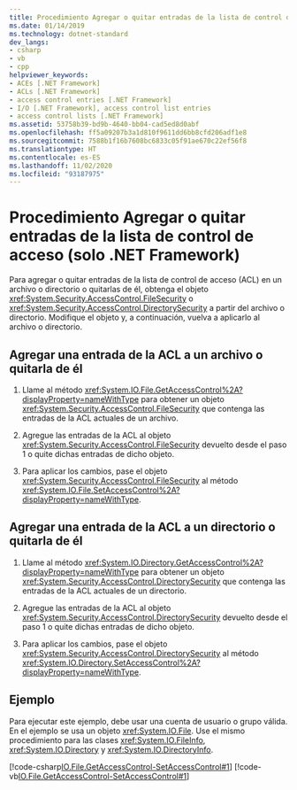 ```yaml
---
title: Procedimiento Agregar o quitar entradas de la lista de control de acceso (solo .NET Framework)
ms.date: 01/14/2019
ms.technology: dotnet-standard
dev_langs:
- csharp
- vb
- cpp
helpviewer_keywords:
- ACEs [.NET Framework]
- ACLs [.NET Framework]
- access control entries [.NET Framework]
- I/O [.NET Framework], access control list entries
- access control lists [.NET Framework]
ms.assetid: 53758b39-bd9b-4640-bb04-cad5ed8d0abf
ms.openlocfilehash: ff5a09207b3a1d810f9611dd6bb8cfd206adf1e8
ms.sourcegitcommit: 7588b1f16b7608bc6833c05f91ae670c22ef56f8
ms.translationtype: HT
ms.contentlocale: es-ES
ms.lasthandoff: 11/02/2020
ms.locfileid: "93187975"
---
```

# <a name="how-to-add-or-remove-access-control-list-entries-net-framework-only"></a>Procedimiento Agregar o quitar entradas de la lista de control de acceso (solo .NET Framework)

Para agregar o quitar entradas de la lista de control de acceso (ACL) en un archivo o directorio o quitarlas de él, obtenga el objeto <xref:System.Security.AccessControl.FileSecurity> o <xref:System.Security.AccessControl.DirectorySecurity> a partir del archivo o directorio. Modifique el objeto y, a continuación, vuelva a aplicarlo al archivo o directorio.  
  
## <a name="add-or-remove-an-acl-entry-from-a-file"></a>Agregar una entrada de la ACL a un archivo o quitarla de él  
  
1. Llame al método <xref:System.IO.File.GetAccessControl%2A?displayProperty=nameWithType> para obtener un objeto <xref:System.Security.AccessControl.FileSecurity> que contenga las entradas de la ACL actuales de un archivo.  
  
2. Agregue las entradas de la ACL al objeto <xref:System.Security.AccessControl.FileSecurity> devuelto desde el paso 1 o quite dichas entradas de dicho objeto.  
  
3. Para aplicar los cambios, pase el objeto <xref:System.Security.AccessControl.FileSecurity> al método <xref:System.IO.File.SetAccessControl%2A?displayProperty=nameWithType>.  
  
## <a name="add-or-remove-an-acl-entry-from-a-directory"></a>Agregar una entrada de la ACL a un directorio o quitarla de él  
  
1. Llame al método <xref:System.IO.Directory.GetAccessControl%2A?displayProperty=nameWithType> para obtener un objeto <xref:System.Security.AccessControl.DirectorySecurity> que contenga las entradas de la ACL actuales de un directorio.  
  
2. Agregue las entradas de la ACL al objeto <xref:System.Security.AccessControl.DirectorySecurity> devuelto desde el paso 1 o quite dichas entradas de dicho objeto.  
  
3. Para aplicar los cambios, pase el objeto <xref:System.Security.AccessControl.DirectorySecurity> al método <xref:System.IO.Directory.SetAccessControl%2A?displayProperty=nameWithType>.  
  
## <a name="example"></a>Ejemplo  
 Para ejecutar este ejemplo, debe usar una cuenta de usuario o grupo válida. En el ejemplo se usa un objeto <xref:System.IO.File>. Use el mismo procedimiento para las clases <xref:System.IO.FileInfo>, <xref:System.IO.Directory> y <xref:System.IO.DirectoryInfo>.

 [!code-csharp[IO.File.GetAccessControl-SetAccessControl#1](../../../samples/snippets/csharp/VS_Snippets_CLR/IO.File.GetAccessControl-SetAccessControl/CS/sample.cs#1)]
 [!code-vb[IO.File.GetAccessControl-SetAccessControl#1](../../../samples/snippets/visualbasic/VS_Snippets_CLR/IO.File.GetAccessControl-SetAccessControl/VB/sample.vb#1)]  
